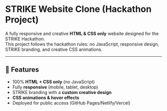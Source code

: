 # STRIKE Website Clone (Hackathon Project)

A fully responsive and creative **HTML & CSS only** website designed for the STRIKE Hackathon.  
This project follows the hackathon rules: no JavaScript, responsive design, STRIKE branding, and creative CSS animations.

---

## 🚀 Features
- 100% **HTML + CSS only** (no JavaScript)
- Fully **responsive** (mobile, tablet, desktop)
- STRIKE branding with a **custom creative design**
- **CSS animations & hover effects**
- Deployed for public access (GitHub Pages/Netlify/Vercel)

